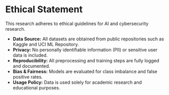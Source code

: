 # Ethical Statement

This research adheres to ethical guidelines for AI and cybersecurity research.

- **Data Source:** All datasets are obtained from public repositories such as Kaggle and UCI ML Repository.
- **Privacy:** No personally identifiable information (PII) or sensitive user data is included.
- **Reproducibility:** All preprocessing and training steps are fully logged and documented.
- **Bias & Fairness:** Models are evaluated for class imbalance and false positive rates.
- **Usage Policy:** Data is used solely for academic research and educational purposes.

